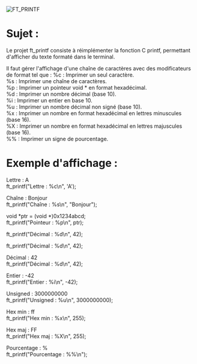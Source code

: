 ![FT_PRINTF](https://github.com/user-attachments/assets/05be681d-d5c3-4edc-adaf-ca76656be458)

# Sujet :
Le projet ft_printf consiste à réimplémenter la fonction C printf, permettant d'afficher du texte formaté dans le terminal.

Il faut gérer l'affichage d'une chaîne de caractères avec des modificateurs de format tel que :
%c : Imprimer un seul caractère. <br>
%s : Imprimer une chaîne de caractères. <br>
%p : Imprimer un pointeur void * en format hexadécimal. <br>
%d : Imprimer un nombre décimal (base 10). <br>
%i : Imprimer un entier en base 10. <br>
%u : Imprimer un nombre décimal non signé (base 10). <br>
%x : Imprimer un nombre en format hexadécimal en lettres minuscules (base 16). <br>
%X : Imprimer un nombre en format hexadécimal en lettres majuscules (base 16). <br>
%% : Imprimer un signe de pourcentage. <br>

# Exemple d'affichage :
Lettre : A <br>
ft_printf("Lettre : %c\n", 'A'); <br>

Chaîne : Bonjour <br>
ft_printf("Chaîne : %s\n", "Bonjour"); <br>

void *ptr = (void *)0x1234abcd; <br>
ft_printf("Pointeur : %p\n", ptr); <br>

ft_printf("Décimal : %d\n", 42); <br>

ft_printf("Décimal : %d\n", 42); <br>

Décimal : 42 <br>
ft_printf("Décimal : %d\n", 42); <br>

Entier : -42 <br>
ft_printf("Entier : %i\n", -42); <br>

Unsigned : 3000000000 <br>
ft_printf("Unsigned : %u\n", 3000000000); <br>

Hex min : ff <br>
ft_printf("Hex min : %x\n", 255); <br>

Hex maj : FF <br>
ft_printf("Hex maj : %X\n", 255); <br>

Pourcentage : % <br>
ft_printf("Pourcentage : %%\n"); <br>
